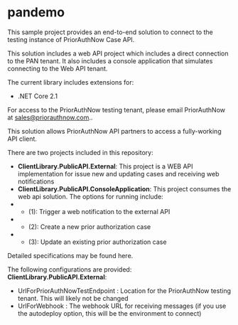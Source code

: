 # pandemo
This sample project provides an end-to-end solution to connect to the testing instance of PriorAuthNow Case API.  

This solution includes a web API project which includes a direct connection to the PAN tenant. It also includes a console application that simulates connecting to the Web API tenant.

The current library includes extensions for:
- .NET Core 2.1

For access to the PriorAuthNow testing tenant, please email PriorAuthNow at sales@priorauthnow.com..

This solution allows PriorAuthNow API partners to access a fully-working API client.

There are two projects included in this repository:
- <b>ClientLibrary.PublicAPI.External</b>: This project is a WEB API implementation for issue new and updating cases and receiving web notifications
- <b>ClientLibrary.PublicAPI.ConsoleApplication</b>: This project consumes the web api solution. The options for running include:
- - (1): Trigger a web notification to the external API 
- - (2): Create a new prior authorization case
- - (3): Update an existing prior authorization case

Detailed specifications may be found here. 

The following configurations are provided:
<b>ClientLibrary.PublicAPI.External</b>:
- UrlForPriorAuthNowTestEndpoint : Location for the PriorAuthNow testing tenant. This will likely not be changed
- UrlForWebhook : The webhook URL for receiving messages (if you use the autodeploy option, this will be the environment to connect)
